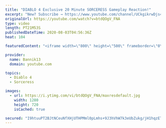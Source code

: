```yaml
---
title: "DIABLO 4 Exclusive 20 Minute SORCERESS Gameplay Reaction!"
excerpt: "New? Subscribe → https://www.youtube.com/channel/UCkgikrwDjs4J4U8zdNBV4aA?sub_confirmation=1 https://www.twitch.tv/bannik13 DIABLO 4 Exclusive ..."
originalUrl: https://youtube.com/watch?v=btdQOgV_FNA
type: video
length: PT21M53S
publishedDateTime: 2020-08-03T04:56:36Z
heat: 104

featuredContent: "<iframe width=\"800\" height=\"500\" frameborder=\"0\" src=\"https://www.youtube.com/embed/btdQOgV_FNA\" allow=\"accelerometer; autoplay; encrypted-media; gyroscope; picture-in-picture\" allowfullscreen></iframe>"

provider:
  name: Bannik13
  domain: youtube.com

topics:
  - Diablo 4
  - Sorceress

images:
  - url: https://i.ytimg.com/vi/btdQOgV_FNA/maxresdefault.jpg
    width: 1280
    height: 720
    isCached: true

secured: "I9htuuPT2BJtNCeuNfXHjUTHPMml0pLmhs+9J3hVhW7k3eUbZukg/jH1hqzETMSUXFMqAceh6CjRctla/IFj2OQMtIZHc8JOQE5G3IvfrhGkUmNekZDnzSZKSjCqmRkZqhtyI7uE6gDkIVwPN9p8IdnAr1HKS3jCLjlpboHUGmx46QgAIMQAp1P4gliYdUM+ENxF9jGZ06e7nTS6V/7KBlFJ6S8al/rZV6XRSex3hAxj47/W9J3exVqyLZS6QbabqFzYcrdXxtvC+gRAOFyIHEdCoVt0iXWfUYR6jj8Gg5REQ+CJxpTOvGr0vLE/x+/Zn+UtwzWyYGfCyuypn2Tyo1uhHjphYgUP64ie2QQ3GOixbOVJRv/ZfH0PJ5zO1GTL7NfmLFZ74QAprjFjx60qeKtDb3VsW94c1/3szuiVCH3VESIeo1MKySqcERvI9KZd;tuNkvQW5i4T5hjWami+I0w=="
---
```



